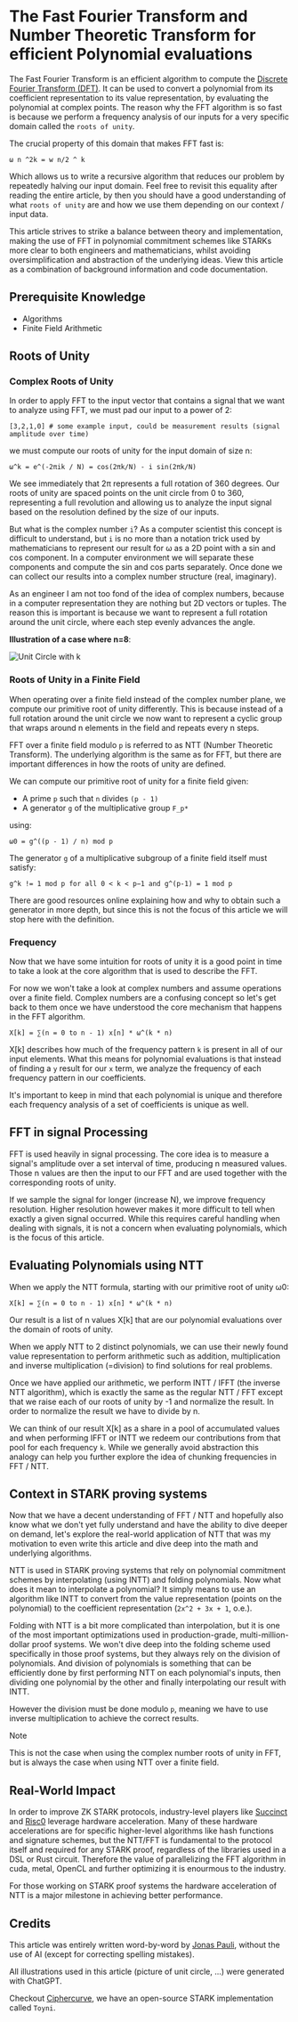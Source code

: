 # The Fast Fourier Transform and Number Theoretic Transform for efficient Polynomial evaluations
The Fast Fourier Transform is an efficient algorithm to compute the [Discrete Fourier Transform (DFT)](https://en.wikipedia.org/wiki/Discrete_Fourier_transform). It can be used to convert a polynomial from its coefficient representation to its value representation, by evaluating the polynomial at complex points. The reason why the FFT algorithm is so fast is because we perform a frequency analysis of our inputs for a very specific domain called the `roots of unity`. 

The crucial property of this domain that makes FFT fast is:
```
ω n ^2k = w n/2 ^ k
```
Which allows us to write a recursive algorithm that reduces our problem by repeatedly halving our input domain.
Feel free to revisit this equality after reading the entire article, by then you should have a good understanding of what `roots of unity` are 
and how we use them depending on our context / input data.

This article strives to strike a balance between theory and implementation, making the use of FFT in polynomial commitment schemes like STARKs more clear to both engineers and mathematicians, whilst avoiding oversimplification and abstraction of the underlying ideas. View this article as a combination of background information and code documentation.

## Prerequisite Knowledge
- Algorithms
- Finite Field Arithmetic

## Roots of Unity
### Complex Roots of Unity
In order to apply FFT to the input vector that contains a signal that we want to analyze using FFT, we must pad our input to a power of 2:

```
[3,2,1,0] # some example input, could be measurement results (signal amplitude over time)
```

we must compute our roots of unity for the input domain of size n:

```
ω^k = e^(-2πik / N) = cos(2πk/N) - i sin(2πk/N)
```
We see immediately that 2π represents a full rotation of 360 degrees. Our roots of unity are spaced points on the unit circle from 0 to 360, representing a full revolution and allowing us to analyze the input signal based on the resolution defined by the size of our inputs.

But what is the complex number `i`? As a computer scientist this concept is difficult to understand, but `i` is no more than a notation trick used by mathematicians to represent our result for ω as a 2D point with a sin and cos component. In a computer environment we will separate these components and compute the sin and cos parts separately. Once done we can collect our results into a complex number structure (real, imaginary). 

As an engineer I am not too fond of the idea of complex numbers, because in a computer representation they are nothing but 2D vectors or tuples. The reason this is important is because we want to represent a full rotation around the unit circle, where each step evenly advances the angle.

**Illustration of a case where n=8**:

![Unit Circle with k](resources/fft/unit-circle.png)

### Roots of Unity in a Finite Field
When operating over a finite field instead of the complex number plane,
we compute our primitive root of unity differently. This is because instead
of a full rotation around the unit circle we now want to represent a cyclic group
that wraps around n elements in the field and repeats every n steps.

FFT over a finite field modulo `p` is referred to as NTT (Number Theoretic Transform).
The underlying algorithm is the same as for FFT, but there are important differences in 
how the roots of unity are defined.

We can compute our primitive root of unity for a finite field given:

- A prime `p` such that `n` divides `(p - 1)`
- A generator `g` of the multiplicative group `F_p*`

using:

```
ω0 = g^((p - 1) / n) mod p
```

The generator `g` of a multiplicative subgroup of a finite field itself must satisfy:

```
g^k != 1 mod p for all 0 < k < p−1 and g^(p-1) = 1 mod p
```

There are good resources online explaining how and why to obtain such a generator in more depth, but since this is not the focus of this article we will stop here with the definition.

### Frequency
Now that we have some intuition for roots of unity it is a good point in time to take a look at the core algorithm that is used to describe the FFT.

For now we won't take a look at complex numbers and assume operations over a finite field. Complex numbers are a confusing concept so let's get back to them once we have understood the core mechanism that happens in the FFT algorithm.

```
X[k] = ∑(n = 0 to n - 1) x[n] * ω^(k * n)
```

X[k] describes how much of the frequency pattern `k` is present in all of our input elements. What this means for polynomial evaluations is that instead of finding a `y` result for
our `x` term, we analyze the frequency of each frequency pattern in our coefficients.

It's important to keep in mind that each polynomial is unique and therefore each frequency
analysis of a set of coefficients is unique as well. 

## FFT in signal Processing
FFT is used heavily in signal processing. The core idea is to measure a signal's amplitude over 
a set interval of time, producing n measured values. Those n values are then the input to our FFT and are used together with the corresponding roots of unity.

If we sample the signal for longer (increase N), we improve frequency resolution. Higher resolution however makes it more difficult to tell when exactly a given signal occurred. While this requires careful handling when dealing with signals, it is not a concern when evaluating polynomials, which is the focus of this article.

## Evaluating Polynomials using NTT
When we apply the NTT formula, starting with our primitive root of unity ω0:
```
X[k] = ∑(n = 0 to n - 1) x[n] * ω^(k * n)
```

Our result is a list of n values X[k] that are our polynomial evaluations over the 
domain of roots of unity.

When we apply NTT to 2 distinct polynomials, we can use their newly found value representation
to perform arithmetic such as addition, multiplication and inverse multiplication (=division) to find solutions for real problems.

Once we have applied our arithmetic, we perform INTT / IFFT (the inverse NTT algorithm), which is exactly the same as the regular NTT / FFT except that we raise each of our roots of unity by -1 and normalize the result. In order to normalize the result we have to divide by n. 

We can think of our result X[k] as a share in a pool of accumulated values and when performing IFFT or INTT we redeem our contributions from that pool for each frequency `k`. While we generally avoid abstraction this analogy can help you further explore the idea of chunking frequencies in FFT / NTT.

## Context in STARK proving systems
Now that we have a decent understanding of FFT / NTT and hopefully also know what we don't yet fully understand and have the ability to dive deeper on demand, let's explore the real-world application of NTT that was my motivation to even write this article and dive deep into the math and underlying algorithms.

NTT is used in STARK proving systems that rely on polynomial commitment schemes by interpolating (using INTT) and folding polynomials. Now what does it mean to interpolate a polynomial? It simply means to use an algorithm like INTT to convert from the value representation (points on the polynomial) to the coefficient representation (`2x^2 + 3x + 1`, o.e.). 

Folding with NTT is a bit more complicated than interpolation, but it is one of the most important optimizations used in production-grade, multi-million-dollar proof systems. We won't dive deep into the folding scheme used specifically in those proof systems, but they always rely on the division of polynomials. And division of polynomials is something that can be efficiently done by first performing NTT on each polynomial's inputs, then dividing one polynomial by the other and finally interpolating our result with INTT.

However the division must be done modulo `p`, meaning we have to use inverse multiplication to achieve the correct results. 

>[!NOTE]
> This is not the case when using the complex number roots of unity in FFT, 
> but is always the case when using NTT over a finite field.


## Real-World Impact
In order to improve ZK STARK protocols, industry-level players like [Succinct](https://github.com/succinctlabs) and [Risc0](https://github.com/risc0/risc0) leverage hardware acceleration. Many of these hardware accelerations are for specific higher-level algorithms like hash functions and signature schemes, but the NTT/FFT is fundamental to the protocol itself and required for any STARK proof, regardless of the libraries used in a DSL or Rust circuit. Therefore the value of parallelizing the FFT algorithm in cuda, metal, OpenCL and further optimizing it is enourmous to the industry.

For those working on STARK proof systems the hardware acceleration of NTT is a major milestone in achieving better performance. 

## Credits
This article was entirely written word-by-word by [Jonas Pauli](https://www.linkedin.com/in/jonas-pauli/), without the use of AI (except for correcting spelling mistakes).

All illustrations used in this article (picture of unit circle, ...) were generated with ChatGPT.

Checkout [Ciphercurve](https://ciphercurve.com), we have an open-source STARK implementation called `Toyni`.